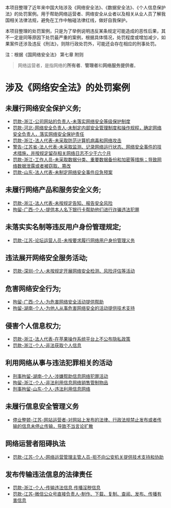 
本项目整理了近年来中国大陆涉及《网络安全法》、《数据安全法》、《个人信息保护法》的处罚案例。用于帮助网络运营者、网络安全从业者以及相关从业人员了解我国相关法律法规，避免在工作中触碰法律红线，做好自我保护。

本项目整理的处罚案例，只是为了举例说明违反某条规定可能造成的恶性后果，其不一定是同等原因下处罚最严重的案例，根据具体情况，处罚程度或增加减少，如果案件还涉及违反《刑法》，则除行政处罚外，可能还会存在相应的刑事处罚。

注：根据《国网络安全法》 第七章 附则

>网络运营者，是指网络的**所有者**、**管理者**和**网络服务提供者**。

# 涉及《网络安全法》的处罚案例

## 未履行网络安全保护义务;  
- [罚款-浙江-公司网站的负责人-未落实网络安全等级保护制度][1]
- [罚款-河北-网络安全负责人-未制定内部安全管理制度和操作规程，确定网络安全负责人，落实网络安全保护责任][2]
- [罚款-浙江-法人代表-未采取防范计算机病毒和网络攻击][3]
- [警告-江苏省-法人代表-未采取监测、记录网络运行状态、网络安全事件的技术措施，并按规定留存相关网络日志不少于六个月][4]
- [罚款-浙江-工作人员-未采取数据分类、重要数据备份和加密等措施；导致网络数据泄露或者被窃取、篡改][5]
- [罚款-山东-法人代表-未制定网络安全事件应急预案][6]
## 未履行网络产品和服务安全义务;
- [罚款-浙江-法人代表-未按规定告知、报告安全风险][7]
- [拘留-广西-个人-提供本人名下银行卡帮助他们进行诈骗违法犯罪][8]
## 未落实实名制等违反用户身份管理规定;
- [罚款-江苏-论坛运营人员-未按要求履行网络用户身份管理义务][9]
## 违法展开网络安全服务活动;
- [罚款-深圳-个人-未按规定开展网络安全检测、风险评估等活动][10]
## 危害网络安全行为;
- [拘留-广西-个人-为危害网络安全活动提供帮助][11]
- [拘留-湖南-个人-为他人从事危害网络安全的活动提供技术支持][12]
## 侵害个人信息权力;
- [罚款-浙江-法人代表-在苹果操作系统平台上不公布隐私政策][13]
- [罚款-浙江-个人-非法获取个人信息][14]
## 利用网络从事与违法犯罪相关的活动
- [刑事拘留-湖南-个人-涉嫌帮助信息网络犯罪活动][15]
- [拘留-浙江-个人-非法利用信息网络销售管制物品][16]
- [刑事拘留-山东-个人-违法利用信息网络][17]
## 未履行信息安全管理义务
- [停业整顿-江苏-网站运营者-对网站上发布的法律、行政法规禁止发布或者传输的信息未停止传输，导致不当言论扩散][18]
## 网络运营者阻碍执法
- [罚款-江苏-个人-网络运营管理主管人员-拒不向公安机关提供技术支持和协助][20]
## 发布传输违法信息的法律责任
- [罚款-浙江-个人-传输违法信息,传播淫秽信息][19]
- [罚款-江苏-微信公众号直接负责人-制作、下载、复制、查阅、发布、传播有害信息][21]



[1]: ./涉及网络安全法的处罚案例/罚款-浙江-公司网站的负责人-未落实网络安全等级保护制度.md
[2]: ./涉及网络安全法的处罚案例/罚款-河北-网络安全负责人-未制定内部安全管理制度和操作规程，确定网络安全负责人，落实网络安全保护责任.md
[3]: ./涉及网络安全法的处罚案例/罚款-浙江-法人代表-未采取防范计算机病毒和网络攻击.md
[4]: ./涉及网络安全法的处罚案例/罚款-江苏省-法人代表-未采取监测、记录网络运行状态、网络安全事件的技术措施，并按规定留存相关网络日志不少于六个月.md
[5]: ./涉及网络安全法的处罚案例/罚款-浙江-工作人员-未采取数据分类、重要数据备份和加密等措施；导致网络数据泄露或者被窃取、篡改.md
[6]: ./涉及网络安全法的处罚案例/罚款-山东-法人代表-未制定网络安全事件应急预案.md
[7]: ./涉及网络安全法的处罚案例/罚款-浙江-法人代表-未按规定告知、报告安全风险.md
[8]: ./涉及网络安全法的处罚案例/拘留-广西-个人-提供本人名下银行卡帮助他们进行诈骗违法犯罪.md
[9]: ./涉及网络安全法的处罚案例/罚款-江苏-论坛运营人员-未按要求履行网络用户身份管理义务.md
[10]: ./涉及网络安全法的处罚案例/罚款-深圳-个人-未按规定开展网络安全检测、风险评估等活动.md
[11]: ./涉及网络安全法的处罚案例/拘留-广西-个人-为危害网络安全活动提供帮助.md
[12]: ./涉及网络安全法的处罚案例/拘留-湖南-个人-为他人从事危害网络安全的活动提供技术支持.md
[13]: ./涉及网络安全法的处罚案例/罚款-浙江-法人代表-在苹果操作系统平台上不公布隐私政策.md
[14]: ./涉及网络安全法的处罚案例/罚款-浙江-个人-非法获取个人信息.md
[15]: ./涉及网络安全法的处罚案例/刑事拘留-湖南-个人-涉嫌帮助信息网络犯罪活动.md
[16]: ./涉及网络安全法的处罚案例/拘留-浙江-个人-非法利用信息网络销售管制物品.md
[17]: ./涉及网络安全法的处罚案例/刑事拘留-山东-个人-违法利用信息网络.md
[18]: ./涉及网络安全法的处罚案例/停业整顿-江苏-网站运营者-对网站上发布的法律、行政法规禁止发布或者传输的信息未停止传输，导致不当言论扩散.md
[19]: ./涉及网络安全法的处罚案例/罚款-浙江-个人-传输违法信息,传播淫秽信息.md
[20]: ./涉及网络安全法的处罚案例/罚款-江苏-个人-网络运营管理主管人员-拒不向公安机关提供技术支持和协助.md
[21]: ./涉及网络安全法的处罚案例/罚款-江苏-微信公众号直接负责人-制作、下载、复制、查阅、发布、传播有害信息.md
[22]: ./涉及网络安全法的处罚案例/停
[23]: ./涉及网络安全法的处罚案例/停